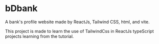 # bDbank

A bank's profile website made by ReactJs, Tailwind CSS, html, and vite.

This project is made to learn the use of TailwindCss in ReactJs typeScript projects learning from the tutorial.
